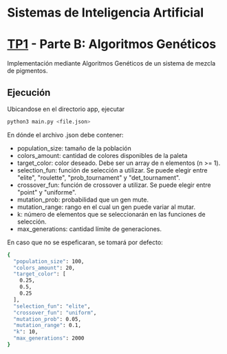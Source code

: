 # Sistemas de Inteligencia Artificial

# [TP1](https://github.com/Reversive/sia-repo/tree/main/TP1) - Parte B: Algoritmos Genéticos
Implementación mediante Algoritmos Genéticos de un sistema de mezcla de pigmentos.

## Ejecución
Ubicandose en el directorio app, ejecutar
```sh
python3 main.py <file.json>
```
En dónde el archivo .json debe contener:
* population_size: tamaño de la población
* colors_amount: cantidad de colores disponibles de la paleta
* target_color: color deseado. Debe ser un array de n elementos (n >= 1).
* selection_fun: función de selección a utilizar. Se puede elegir entre "elite", "roulette", "prob_tournament" y "det_tournament".
* crossover_fun: función de crossover a utilizar. Se puede elegir entre "point" y "uniforme".
* mutation_prob: probabilidad que un gen mute.
* mutation_range: rango en el cual un gen puede variar al mutar.
* k: número de elementos que se seleccionarán en las funciones de selección.
* max_generations: cantidad límite de generaciones.

En caso que no se espeficaran, se tomará por defecto:
```sh
{
  "population_size": 100,
  "colors_amount": 20,
  "target_color": [
    0.25,
    0.5,
    0.25
  ],
  "selection_fun": "elite",
  "crossover_fun": "uniform",
  "mutation_prob": 0.05,
  "mutation_range": 0.1,
  "k": 10,
  "max_generations": 2000
}
```